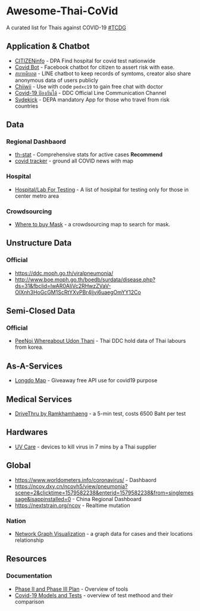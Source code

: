 # Awesome-Thai-CoVid
A curated list for Thais against COVID-19 [#TCDG](https://www.facebook.com/groups/192150165377624)

## Application & Chatbot
 - [CITIZENinfo](https://www.dga.or.th/th/profile/2133/) - DPA Find hospital for covid test nationwide
 - [Covid Bot](https://m.me/covid19bot) - Facebook chatbot for citizen to assert risk with ease.
 - [สบายดีบอต](http://line.me/R/ti/p/@sabaideebot) - LINE chatbot to keep records of symtoms, creator also share anonymous data of users publicly 
 - [Chiiwii](https://www.chiiwiidoctor.com/) - Use with code `pedxc19` to gain free chat with doctor
 - [Covid-19 ป้องกันได้](	
https://line.me/R/ti/p/%40797zdgoh) - DDC Official Line Communication Channel
 - [Sydekick](https://www.facebook.com/depathai/posts/2773242432754321) - DEPA mandatory App for those who travel from risk countries
 

## Data
### Regional Dashbaord
 - [th-stat](http://th-stat.com/) - Comprehensive stats for active cases **Recommend**
 - [covid tracker](https://covidtracker.5lab.co/) - ground all COVID news with map

### Hospital
 - [Hospital/Lab For Testing](https://map.nostramap.com/NostraMap/?layer/covid_19) - A list of hosipital for testing only for those in center metro area
 
### Crowdsourcing
 - [Where to buy Mask](https://futureforwardparty.org/%E0%B8%9E%E0%B8%B4%E0%B8%81%E0%B8%B1%E0%B8%94%E0%B8%AB%E0%B8%B2%E0%B8%8B%E0%B8%B7%E0%B9%89%E0%B8%AD%E0%B8%AB%E0%B8%99%E0%B9%89%E0%B8%B2%E0%B8%81%E0%B8%B2%E0%B8%81) - a crowdsourcing map to search for mask. 


## Unstructure Data
### Official
 - <https://ddc.moph.go.th/viralpneumonia/> 
 - <http://www.boe.moph.go.th/boedb/surdata/disease.php?ds=31&fbclid=IwAR0AljVc2RHwzZVaV-OlXnh3HoGcGM1ScRtYXvPBr4ljvi6uaegOmYY12Co>
 
## Semi-Closed Data
### Official 
 - [PeeNoi Whereabout Udon Thani](https://www.facebook.com/insideudon/posts/2676364612490379) - Thai DDC hold data of Thai labours from korea.

## As-A-Services
 - [Longdo Map](https://www.facebook.com/longdocom/posts/10157469328938052) - Giveaway free API use for covid19 purpose

## Medical Services
 - [DriveThru by Ramkhamhaeng](https://www.ram-hosp.co.th/news_detail/499) - a 5-min test, costs 6500 Baht per test
 
## Hardwares
 - [UV Care](https://www.bangkokbiznews.com/pr/detail/51946?fbclid=IwAR2qy95IITYd67bU1-Q2FJCplj37myYn5PJ8REFMck7IliRgL-V744WzjdA) - devices to kill virus in 7 mins by a Thai supplier

## Global
 - <https://www.worldometers.info/coronavirus/> - Dashbaord
 - <https://ncov.dxy.cn/ncovh5/view/pneumonia?scene=2&clicktime=1579582238&enterid=1579582238&from=singlemessage&isappinstalled=0> - China Regional Dashboard
 - <https://nextstrain.org/ncov> - Realtime mutation
 
### Nation
 - [Network Graph Visualization](https://co.vid19.sg/cases?fbclid=IwAR1xuNgJJ1XqLAp-8MdHODE-mydUFrMq3mD8QVPitdUJlALJwoSqiISO518) - a graph data for cases and their locations relationship

## Resources
### Documentation
 - [Phase II and Phase III Plan](https://drive.google.com/file/d/1FfaJACEDZXdO9yCSQa4qqKoE-I2Yuvbg/view?fbclid=IwAR09us3yzZM0og9_fWnsiTwFkHnqjIHgSZJO_LaJQ1VmKkxwqLlu8ky7cYI) - Overview of tools
 - [Covid-19 Models and Tests](https://docs.google.com/presentation/d/11wHl_j0zenQj8lI4mGFcM15C0VmE8xrFnvhZKaAe10M/mobilepresent?slide=id.g813ffb90bc_7_4&fbclid=IwAR21MNfVZnaG6woOAuGdzJGxgSFZUoQQbNipqoRtIZmqAiz-VAzJuaJi59s) - overview of test methood and their comparison

